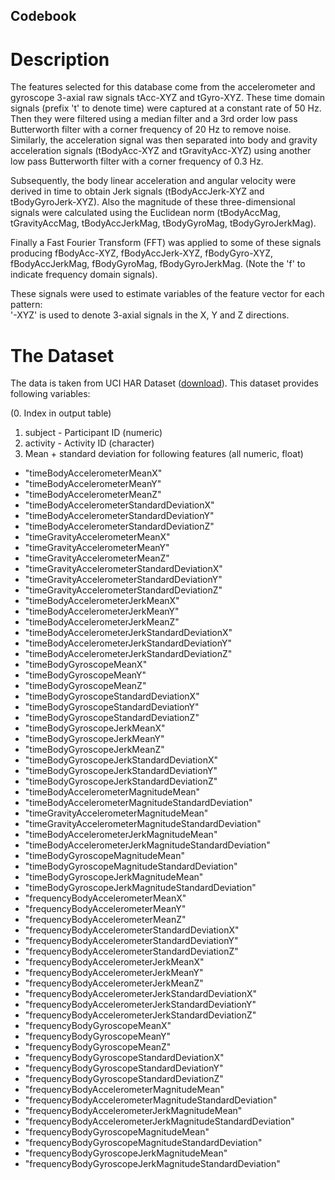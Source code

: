 ## Codebook
# Description
The features selected for this database come from the accelerometer and gyroscope 3-axial raw signals tAcc-XYZ and tGyro-XYZ. These time domain signals (prefix 't' to denote time) were captured at a constant rate of 50 Hz. Then they were filtered using a median filter and a 3rd order low pass Butterworth filter with a corner frequency of 20 Hz to remove noise. Similarly, the acceleration signal was then separated into body and gravity acceleration signals (tBodyAcc-XYZ and tGravityAcc-XYZ) using another low pass Butterworth filter with a corner frequency of 0.3 Hz. 

Subsequently, the body linear acceleration and angular velocity were derived in time to obtain Jerk signals (tBodyAccJerk-XYZ and tBodyGyroJerk-XYZ). Also the magnitude of these three-dimensional signals were calculated using the Euclidean norm (tBodyAccMag, tGravityAccMag, tBodyAccJerkMag, tBodyGyroMag, tBodyGyroJerkMag). 

Finally a Fast Fourier Transform (FFT) was applied to some of these signals producing fBodyAcc-XYZ, fBodyAccJerk-XYZ, fBodyGyro-XYZ, fBodyAccJerkMag, fBodyGyroMag, fBodyGyroJerkMag. (Note the 'f' to indicate frequency domain signals). 

These signals were used to estimate variables of the feature vector for each pattern:  
'-XYZ' is used to denote 3-axial signals in the X, Y and Z directions.

# The Dataset
The data is taken from UCI HAR Dataset ([download](https://d396qusza40orc.cloudfront.net/getdata%2Fprojectfiles%2FUCI%20HAR%20Dataset.zip)). This dataset provides following variables:

(0. Index in output table)
1. subject - Participant ID (numeric)
2. activity - Activity ID (character)
3. Mean + standard deviation for following features (all numeric, float)
 * "timeBodyAccelerometerMeanX" 
* "timeBodyAccelerometerMeanY" 
* "timeBodyAccelerometerMeanZ" 
* "timeBodyAccelerometerStandardDeviationX" 
* "timeBodyAccelerometerStandardDeviationY" 
* "timeBodyAccelerometerStandardDeviationZ" 
* "timeGravityAccelerometerMeanX" 
* "timeGravityAccelerometerMeanY" 
* "timeGravityAccelerometerMeanZ" 
* "timeGravityAccelerometerStandardDeviationX" 
* "timeGravityAccelerometerStandardDeviationY" 
* "timeGravityAccelerometerStandardDeviationZ" 
* "timeBodyAccelerometerJerkMeanX" 
* "timeBodyAccelerometerJerkMeanY" 
* "timeBodyAccelerometerJerkMeanZ" 
* "timeBodyAccelerometerJerkStandardDeviationX" 
* "timeBodyAccelerometerJerkStandardDeviationY" 
* "timeBodyAccelerometerJerkStandardDeviationZ" 
* "timeBodyGyroscopeMeanX" 
* "timeBodyGyroscopeMeanY" 
* "timeBodyGyroscopeMeanZ" 
* "timeBodyGyroscopeStandardDeviationX" 
* "timeBodyGyroscopeStandardDeviationY" 
* "timeBodyGyroscopeStandardDeviationZ" 
* "timeBodyGyroscopeJerkMeanX" 
* "timeBodyGyroscopeJerkMeanY" 
* "timeBodyGyroscopeJerkMeanZ" 
* "timeBodyGyroscopeJerkStandardDeviationX" 
* "timeBodyGyroscopeJerkStandardDeviationY" 
* "timeBodyGyroscopeJerkStandardDeviationZ" 
* "timeBodyAccelerometerMagnitudeMean" 
* "timeBodyAccelerometerMagnitudeStandardDeviation" 
* "timeGravityAccelerometerMagnitudeMean" 
* "timeGravityAccelerometerMagnitudeStandardDeviation" 
* "timeBodyAccelerometerJerkMagnitudeMean" 
* "timeBodyAccelerometerJerkMagnitudeStandardDeviation" 
* "timeBodyGyroscopeMagnitudeMean" 
* "timeBodyGyroscopeMagnitudeStandardDeviation" 
* "timeBodyGyroscopeJerkMagnitudeMean" 
* "timeBodyGyroscopeJerkMagnitudeStandardDeviation" 
* "frequencyBodyAccelerometerMeanX" 
* "frequencyBodyAccelerometerMeanY" 
* "frequencyBodyAccelerometerMeanZ" 
* "frequencyBodyAccelerometerStandardDeviationX" 
* "frequencyBodyAccelerometerStandardDeviationY" 
* "frequencyBodyAccelerometerStandardDeviationZ" 
* "frequencyBodyAccelerometerJerkMeanX" 
* "frequencyBodyAccelerometerJerkMeanY" 
* "frequencyBodyAccelerometerJerkMeanZ" 
* "frequencyBodyAccelerometerJerkStandardDeviationX" 
* "frequencyBodyAccelerometerJerkStandardDeviationY" 
* "frequencyBodyAccelerometerJerkStandardDeviationZ" 
* "frequencyBodyGyroscopeMeanX" 
* "frequencyBodyGyroscopeMeanY" 
* "frequencyBodyGyroscopeMeanZ" 
* "frequencyBodyGyroscopeStandardDeviationX" 
* "frequencyBodyGyroscopeStandardDeviationY" 
* "frequencyBodyGyroscopeStandardDeviationZ" 
* "frequencyBodyAccelerometerMagnitudeMean" 
* "frequencyBodyAccelerometerMagnitudeStandardDeviation" 
* "frequencyBodyAccelerometerJerkMagnitudeMean" 
* "frequencyBodyAccelerometerJerkMagnitudeStandardDeviation" 
* "frequencyBodyGyroscopeMagnitudeMean" 
* "frequencyBodyGyroscopeMagnitudeStandardDeviation" 
* "frequencyBodyGyroscopeJerkMagnitudeMean" 
* "frequencyBodyGyroscopeJerkMagnitudeStandardDeviation"



